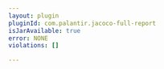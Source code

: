```yaml
---
layout: plugin
pluginId: com.palantir.jacoco-full-report
isJarAvailable: true
error: NONE
violations: []

---
```

